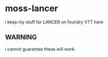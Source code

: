 # moss-lancer
i keep my stuff for LANCER on foundry VTT here

## WARNING
i cannot guarantee these will work.

